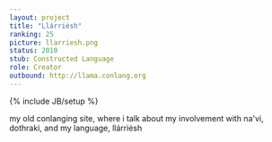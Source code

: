 ```yaml
---
layout: project
title: "Llárriésh"
ranking: 25
picture: llarriesh.png
status: 2010
stub: Constructed Language
role: Creator
outbound: http://llama.conlang.org
---
```

{% include JB/setup %}

my old conlanging site, where i talk about my involvement with na'vi, dothraki, and my language, llárriésh